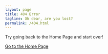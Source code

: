 ```yaml
---
layout: page
title: 404 Error
tagline: Oh dear, are you lost?
permalink: /404.html
---
```


Try going back to the Home Page and start over!

[Go to the Home Page](238728.github.io)

